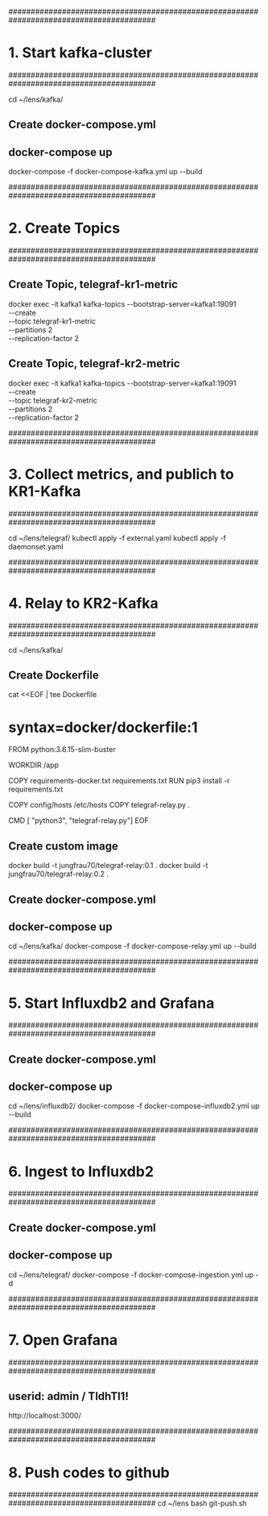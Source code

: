 
#########################################################################################
# 1. Start kafka-cluster
#########################################################################################

cd ~/lens/kafka/

## Create docker-compose.yml

## docker-compose up
docker-compose -f docker-compose-kafka.yml up --build


#########################################################################################
# 2. Create Topics
#########################################################################################


## Create Topic, telegraf-kr1-metric
docker exec -it kafka1 kafka-topics --bootstrap-server=kafka1:19091 \
                                    --create \
                                    --topic telegraf-kr1-metric \
                                    --partitions 2 \
                                    --replication-factor 2

## Create Topic, telegraf-kr2-metric
docker exec -it kafka1 kafka-topics --bootstrap-server=kafka1:19091 \
                                    --create \
                                    --topic telegraf-kr2-metric \
                                    --partitions 2 \
                                    --replication-factor 2


#########################################################################################
# 3. Collect metrics, and publich to KR1-Kafka
#########################################################################################

cd ~/lens/telegraf/
kubectl apply -f external.yaml
kubectl apply -f daemonset.yaml


#########################################################################################
# 4. Relay to KR2-Kafka
#########################################################################################

cd ~/lens/kafka/

## Create Dockerfile
cat <<EOF | tee Dockerfile
# syntax=docker/dockerfile:1
FROM python:3.6.15-slim-buster

WORKDIR /app

COPY requirements-docker.txt requirements.txt
RUN pip3 install -r requirements.txt

COPY config/hosts /etc/hosts
COPY telegraf-relay.py .

CMD [ "python3", "telegraf-relay.py"]
EOF

## Create custom image
docker build -t jungfrau70/telegraf-relay:0.1 .
docker build -t jungfrau70/telegraf-relay:0.2 .

## Create docker-compose.yml

## docker-compose up
cd ~/lens/kafka/
docker-compose -f docker-compose-relay.yml up --build


#########################################################################################
# 5. Start Influxdb2 and Grafana
#########################################################################################

## Create docker-compose.yml

## docker-compose up
cd ~/lens/influxdb2/
docker-compose -f docker-compose-influxdb2.yml up --build


#########################################################################################
# 6. Ingest to Influxdb2
#########################################################################################

## Create docker-compose.yml

## docker-compose up
cd ~/lens/telegraf/
docker-compose -f docker-compose-ingestion.yml up -d


#########################################################################################
# 7. Open Grafana
#########################################################################################

## userid: admin / TldhTl1!
http://localhost:3000/


#########################################################################################
# 8. Push codes to github
#########################################################################################
cd ~/lens
bash git-push.sh 